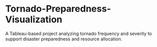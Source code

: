 # Tornado-Preparedness-Visualization
A Tableau-based project analyzing tornado frequency and severity to support disaster preparedness and resource allocation.
